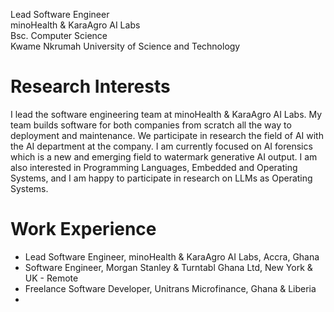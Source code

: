 Lead Software Engineer  
minoHealth & KaraAgro AI Labs  
Bsc. Computer Science  
Kwame Nkrumah University of Science and Technology  

# Research Interests
I lead the software engineering team at minoHealth & KaraAgro AI Labs. My team builds software for both companies from scratch all the way to deployment and maintenance. We participate in research the field of AI with the AI department at the company. I am currently focused on AI forensics which is a new and emerging field to watermark generative AI output. I am also interested in Programming Languages, Embedded and Operating Systems, and I am happy to participate in research on LLMs as Operating Systems.

# Work Experience
- Lead Software Engineer, minoHealth & KaraAgro AI Labs, Accra, Ghana
- Software Engineer, Morgan Stanley & Turntabl Ghana Ltd, New York & UK - Remote
- Freelance Software Developer, Unitrans Microfinance, Ghana & Liberia
- 
